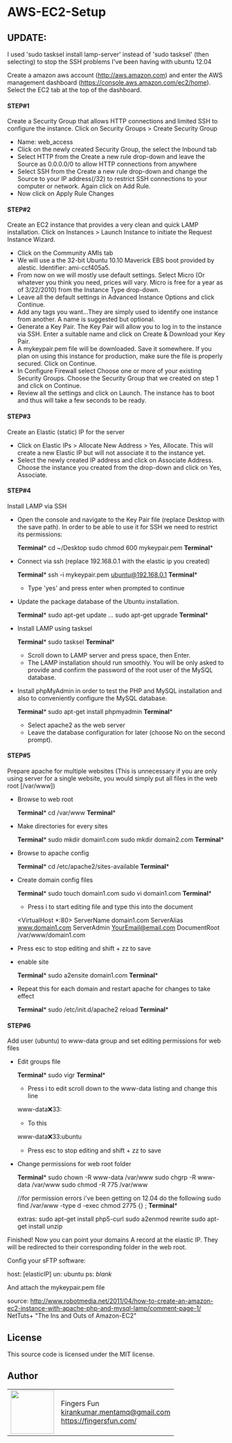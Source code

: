 # AWS-EC2-Setup


## UPDATE:
I used 'sudo tasksel install lamp-server' instead of 'sudo tasksel' (then selecting) to stop the SSH problems I've been having with ubuntu 12.04


Create a amazon aws account (http://aws.amazon.com) and enter the AWS management dashboard (https://console.aws.amazon.com/ec2/home). Select the EC2 tab at the top of the dashboard.

#### STEP#1 
Create a Security Group that allows HTTP connections and limited SSH to configure the instance. Click on Security Groups > Create Security Group

 - Name: web_access
 - Click on the newly created Security Group, the select the Inbound tab
 - Select HTTP from the Create a new rule drop-down and leave the Source as 0.0.0.0/0 to allow HTTP connections from anywhere
 - Select SSH from the Create a new rule drop-down and change the Source to your IP address(/32) to restrict SSH connections to your computer or network. Again click on Add Rule.
 - Now click on Apply Rule Changes

#### STEP#2 
Create an EC2 instance that provides a very clean and quick LAMP installation. Click on Instances > Launch Instance to initiate the Request Instance Wizard.

 - Click on the Community AMIs tab
 - We will use a the 32-bit Ubuntu 10.10 Maverick EBS boot provided by alestic. Identifier: ami-ccf405a5.
 - From now on we will mostly use default settings. Select Micro (Or whatever you think you need, prices will vary. Micro is free for a year as of 3/22/2010) from the Instance Type drop-down.
 - Leave all the default settings in Advanced Instance Options and click Continue.
 - Add any tags you want...They are simply used to identify one instance from another. A name is suggested but optional.
 - Generate a Key Pair. The Key Pair will allow you to log in to the instance via SSH. Enter a suitable name and click on Create & Download your Key Pair.
 - A mykeypair.pem file will be downloaded. Save it somewhere. If you plan on using this instance for production, make sure the file is properly secured. Click on Continue.
 - In Configure Firewall select Choose one or more of your existing Security Groups. Choose the Security Group that we created on step 1 and click on Continue.
 - Review all the settings and click on Launch. The instance has to boot and thus will take a few seconds to be ready.

#### STEP#3  
Create an Elastic (static) IP for the server

 - Click on Elastic IPs > Allocate New Address > Yes, Allocate. This will create a new Elastic IP but will not associate it to the instance yet.
 - Select the newly created IP address and click on Associate Address. Choose the instance you created from the drop-down and click on Yes, Associate.

#### STEP#4 
Install LAMP via SSH

 - Open the console and navigate to the Key Pair file (replace Desktop with the save path). In order to be able to use it for SSH we need to restrict its permissions:

   ****Terminal*****
   cd ~/Desktop
   sudo chmod 600 mykeypair.pem
   ****Terminal*****

 - Connect via ssh (replace 192.168.0.1 with the elastic ip you created)

   ****Terminal*****
   ssh -i mykeypair.pem ubuntu@192.168.0.1
   ****Terminal*****

   - Type 'yes' and press enter when prompted to continue

 - Update the package database of the Ubuntu installation.

   ****Terminal*****
   sudo apt-get update
   ...
   sudo apt-get upgrade
   ****Terminal*****

 - Install LAMP using tasksel

   ****Terminal*****
   sudo tasksel
   ****Terminal*****

   - Scroll down to LAMP server and press space, then Enter.
   - The LAMP installation should run smoothly. You will be only asked to provide and confirm the password of the root user of the MySQL database.

 - Install phpMyAdmin in order to test the PHP and MySQL installation and also to conveniently configure the MySQL database.

   ****Terminal*****
   sudo apt-get install phpmyadmin
   ****Terminal*****

   - Select apache2 as the web server
   - Leave the database configuration for later (choose No on the second prompt).

#### STEP#5
Prepare apache for multiple websites (This is unnecessary if you are only using server for a single website, you would simply put all files in the web root [/var/www])

 - Browse to web root

   ****Terminal*****
   cd /var/www
   ****Terminal*****

 - Make directories for every sites

   ****Terminal*****
   sudo mkdir domain1.com
   sudo mkdir domain2.com
   ****Terminal*****

 - Browse to apache config

   ****Terminal*****
   cd /etc/apache2/sites-available
   ****Terminal*****

 - Create domain config files

   ****Terminal*****
   sudo touch domain1.com
   sudo vi domain1.com
   ****Terminal*****

   - Press i to start editing file and type this into the document

   <VirtualHost *:80>
   ServerName domain1.com
   ServerAlias www.domain1.com
   ServerAdmin YourEmail@email.com
   DocumentRoot /var/www/domain1.com
   </VirtualHost>

  - Press esc to stop editing and shift + zz to save

 - enable site

   ****Terminal*****
   sudo a2ensite domain1.com
   ****Terminal*****

 - Repeat this for each domain and restart apache for changes to take effect

   ****Terminal*****
   sudo /etc/init.d/apache2 reload
   ****Terminal*****


#### STEP#6 
Add user (ubuntu) to www-data group and set editing permissions for web files

 - Edit groups file

   ****Terminal*****
   sudo vigr
   ****Terminal*****

   - Press i to edit scroll down to the www-data listing and change this line

   www-data:x:33:

   - To this

   www-data:x:33:ubuntu

   - Press esc to stop editing and shift + zz to save

 - Change permissions for web root folder

   ****Terminal*****
   sudo chown -R www-data /var/www
   sudo chgrp -R www-data /var/www
   sudo chmod -R 775 /var/www
   
   //for permission errors i've been getting on 12.04 do the following
   sudo find /var/www -type d -exec chmod 2775 {} \;
   ****Terminal*****

   extras:
   sudo apt-get install php5-curl
   sudo a2enmod rewrite
   sudo apt-get install unzip

Finished! Now you can point your domains A record at the elastic IP.  They will be redirected to their corresponding folder in the web root.

Config your sFTP software:

host: [elasticIP]
un: ubuntu
ps: *blank*

And attach the mykeypair.pem file

source:  http://www.robotmedia.net/2011/04/how-to-create-an-amazon-ec2-instance-with-apache-php-and-mysql-lamp/comment-page-1/
NetTuts+ "The Ins and Outs of Amazon-EC2"

## License

This source code is licensed under the MIT license.

## Author

<table>
  <tr>
    <td>
      <img src="https://fingersfun.com/img/hand_logo.png?s=100" width="100">
    </td>
    <td>
      Fingers Fun<br />
      <a href="mailto:kirankumar.mentam@gmail.com">kirankumar.mentamq@gmail.com</a><br />
      <a href="https://fingersfun.com/">https://fingersfun.com/</a>
    </td>
  </tr>
</table>

